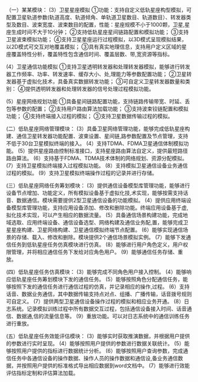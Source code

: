 
（一）某某模块：
(3）卫星星座模拟
①功能：支持自定义低轨星座构型模拟，可配置卫星轨道参数(轨道高度、轨道倾角、单轨道卫星数目、轨道数目）、转发器类型及数目、波束宽度、波束数目的配置，性能：星座规模不小于1000颗，卫星,星座生成时间不大于10分钟；
②支持低轨星座星间链路配置和模拟功能；
③支持卫星波束模拟功能；
④支持卫星星座运行过程模拟，以3D模式呈现模拟结果，以2D模式可交互对地覆盖模拟；
③具有真实地理信息，支持用户定义区域的星座覆盖特性分析，覆盖特性包含通信时间、覆盖层数、带,宽资源等指标。

(4）卫星通信功能模拟
①支持卫星透明转发器和处理转发器模拟，能够进行转发器工作频率、功率、转发速率、缓存大小、处,理能力等参数配置功能；
②卫星转发器基于虚拟化技术，具备真实数据转发功能；
③可自定义卫星转发器数量和类别：
④提供透明转发器和处理转发器的信号处理过程模拟功能。

(5）星座网络规划功能
①具备星间链路配置功能，支持链路传输带宽、时延、丢包等参数的配置；
②支持用户路由算法加载功能；
③支持波束铰链配置和模拟功能；
④支持终端接入过程的模拟；
③支持卫星数据传输过程的模拟。

(二）低轨星座网络管理模块：
(3）具备卫星网络管理功能，能够完成低轨星座构建、通信卫星转发器功能配置、波束设置、星间链,路参数配置及节点管理，支持不低于30台卫星模拟终端的接入。
(4）支持TDMA、FDMA卫星通信体制模拟功能。
(5）提供星座路由控制标准接口，支持星座路由算法自定义，提供最短路径路由算法。
(6）支持基于FDMA、TDMA技术体制的网络规划、资源分配模拟。
(7）支持卫星模拟终端接入过程模拟功能。
(8）支持模拟卫星通信设备业务通信过程的模拟。
(9）支持卫星模拟终端操作过程的记录并进行存储。

(三）低轨星座网络任务筹划模块：
(3）提供通信设备模型库管理功能，能够进行设备节点增加、功能定义，所有模拟设备基于虚拟化技,术实现，能够按需支持话音、数据通信。模块需要提供2型卫星通信设备的功能模拟。
(4）提供应用终端设备模型库管理功能，支持应用设备添加、修改和删除功能。终端应用设备基于虚,拟化技术实现，可以产生相应的数据流量。
(5）具备通信场景构建功能，完成地域选取、应用终端设备、通信设备选型、网络构建及通信业务配,置，能够完成卫星星座构建、卫星网络构建、卫星通信模拟终端节点配置。
(6）能够实现通信场景的存储、载入、修改和删除。模块提供2个通信场景模拟实例。
(7）能够下发通信任务到低轨星座任务仿真模块进行仿真。
(8）能够进行用户角色定义，用户权限管理，并将相应通信任务下发给对应角色用户。
(9）能够通信任务存储、重放。

(四）低轨星座任务仿真模块：
(3）能够完成不同角色用户接入控制。
(4）能够响应低轨星座任务筹划模块下发的通信任务。
(5）能够按照角色分配通信任务，能够按照下发的通信任务进行通信过程的仿真，并记录相应的操作,过程。
(6）支持话音、数据业务通信，其中数据传输支持点对点、组播、广播传输，话音拨号规则可自定义。
(7）提供两型卫星通信设备操作过程的模拟和相应业务开通。
(8）日志系统。记录模拟训练过程中所有数据交互过程，包括通信设备接入时间、话音通信、数据通,信的流量信息等。
(9）重放功能。可以对日志系统中的通信训练任务进行重放。

(五）低轨星座任务效能评估模块：
(3）能够实时获取推演数据，并根据用户提供的参数进行实时呈现。
(4）能够按照用户提供的参数进行数据关联统计。
(5）能够按照用户提供的指标进行数据统计分析。
(6）能够按照用户查询参数，完成通信任务中各通信设备的操作数据、操作人员的操作数据和通信设,备业务通信数据，并按照用户提供的标准格式导出相应数据到word文档中。
(7）能够进行效能评估指标定制和评估算法加载。